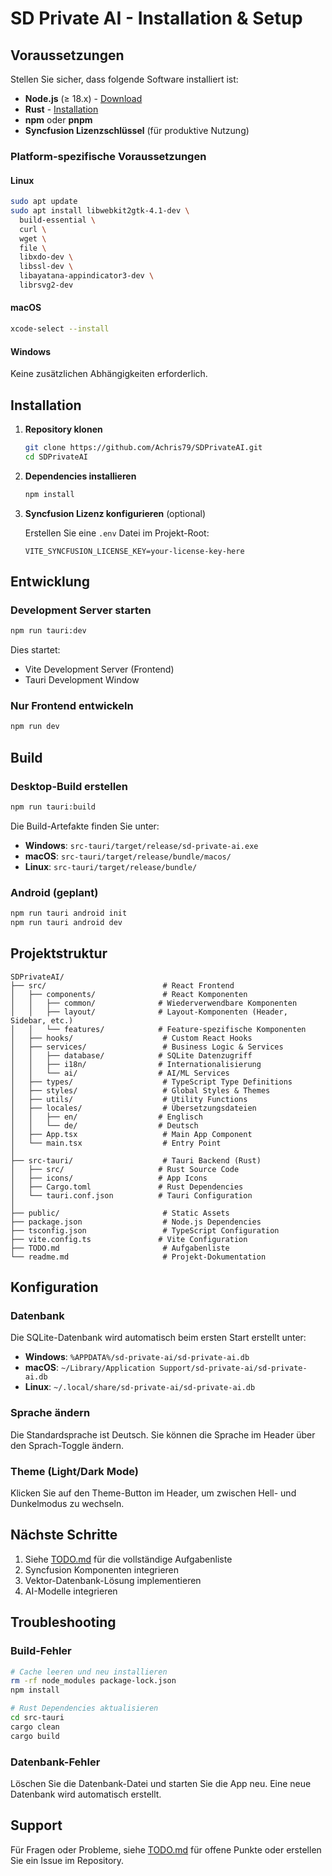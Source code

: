 # SD Private AI - Installation & Setup

## Voraussetzungen

Stellen Sie sicher, dass folgende Software installiert ist:

- **Node.js** (≥ 18.x) - [Download](https://nodejs.org/)
- **Rust** - [Installation](https://www.rust-lang.org/tools/install)
- **npm** oder **pnpm**
- **Syncfusion Lizenzschlüssel** (für produktive Nutzung)

### Platform-spezifische Voraussetzungen

#### Linux
```bash
sudo apt update
sudo apt install libwebkit2gtk-4.1-dev \
  build-essential \
  curl \
  wget \
  file \
  libxdo-dev \
  libssl-dev \
  libayatana-appindicator3-dev \
  librsvg2-dev
```

#### macOS
```bash
xcode-select --install
```

#### Windows
Keine zusätzlichen Abhängigkeiten erforderlich.

## Installation

1. **Repository klonen**
   ```bash
   git clone https://github.com/Achris79/SDPrivateAI.git
   cd SDPrivateAI
   ```

2. **Dependencies installieren**
   ```bash
   npm install
   ```

3. **Syncfusion Lizenz konfigurieren** (optional)
   
   Erstellen Sie eine `.env` Datei im Projekt-Root:
   ```
   VITE_SYNCFUSION_LICENSE_KEY=your-license-key-here
   ```

## Entwicklung

### Development Server starten
```bash
npm run tauri:dev
```

Dies startet:
- Vite Development Server (Frontend)
- Tauri Development Window

### Nur Frontend entwickeln
```bash
npm run dev
```

## Build

### Desktop-Build erstellen
```bash
npm run tauri:build
```

Die Build-Artefakte finden Sie unter:
- **Windows**: `src-tauri/target/release/sd-private-ai.exe`
- **macOS**: `src-tauri/target/release/bundle/macos/`
- **Linux**: `src-tauri/target/release/bundle/`

### Android (geplant)
```bash
npm run tauri android init
npm run tauri android dev
```

## Projektstruktur

```
SDPrivateAI/
├── src/                          # React Frontend
│   ├── components/               # React Komponenten
│   │   ├── common/              # Wiederverwendbare Komponenten
│   │   ├── layout/              # Layout-Komponenten (Header, Sidebar, etc.)
│   │   └── features/            # Feature-spezifische Komponenten
│   ├── hooks/                    # Custom React Hooks
│   ├── services/                 # Business Logic & Services
│   │   ├── database/            # SQLite Datenzugriff
│   │   ├── i18n/                # Internationalisierung
│   │   └── ai/                  # AI/ML Services
│   ├── types/                    # TypeScript Type Definitions
│   ├── styles/                   # Global Styles & Themes
│   ├── utils/                    # Utility Functions
│   ├── locales/                  # Übersetzungsdateien
│   │   ├── en/                  # Englisch
│   │   └── de/                  # Deutsch
│   ├── App.tsx                   # Main App Component
│   └── main.tsx                  # Entry Point
│
├── src-tauri/                    # Tauri Backend (Rust)
│   ├── src/                     # Rust Source Code
│   ├── icons/                   # App Icons
│   ├── Cargo.toml               # Rust Dependencies
│   └── tauri.conf.json          # Tauri Configuration
│
├── public/                       # Static Assets
├── package.json                  # Node.js Dependencies
├── tsconfig.json                 # TypeScript Configuration
├── vite.config.ts               # Vite Configuration
├── TODO.md                       # Aufgabenliste
└── readme.md                     # Projekt-Dokumentation
```

## Konfiguration

### Datenbank
Die SQLite-Datenbank wird automatisch beim ersten Start erstellt unter:
- **Windows**: `%APPDATA%/sd-private-ai/sd-private-ai.db`
- **macOS**: `~/Library/Application Support/sd-private-ai/sd-private-ai.db`
- **Linux**: `~/.local/share/sd-private-ai/sd-private-ai.db`

### Sprache ändern
Die Standardsprache ist Deutsch. Sie können die Sprache im Header über den Sprach-Toggle ändern.

### Theme (Light/Dark Mode)
Klicken Sie auf den Theme-Button im Header, um zwischen Hell- und Dunkelmodus zu wechseln.

## Nächste Schritte

1. Siehe [TODO.md](./TODO.md) für die vollständige Aufgabenliste
2. Syncfusion Komponenten integrieren
3. Vektor-Datenbank-Lösung implementieren
4. AI-Modelle integrieren

## Troubleshooting

### Build-Fehler
```bash
# Cache leeren und neu installieren
rm -rf node_modules package-lock.json
npm install

# Rust Dependencies aktualisieren
cd src-tauri
cargo clean
cargo build
```

### Datenbank-Fehler
Löschen Sie die Datenbank-Datei und starten Sie die App neu. Eine neue Datenbank wird automatisch erstellt.

## Support

Für Fragen oder Probleme, siehe [TODO.md](./TODO.md) für offene Punkte oder erstellen Sie ein Issue im Repository.
